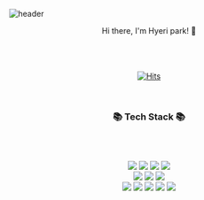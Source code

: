
![header](https://capsule-render.vercel.app/api?type=waving&color=f95965&height=250&section=header&text=hyeri%20place&fontColor=FFFAFA&fontSize=90)


<!-- ![header](https://capsule-render.vercel.app/api?type=waving&color=f95965&height=300&section=header&text=hyeri%20place&fontColor=FFFAFA&fontSize=90)
<img src="https://img.shields.io/badge/Python-3766AB?style=flat-square&logo=Python&logoColor=white"/></a> -->

<p align="center">
<div align=center>
Hi there, I'm Hyeri park! 👋 <br><br><br><br>
  
[![Hits](https://hits.seeyoufarm.com/api/count/incr/badge.svg?url=https%3A%2F%2Fgithub.com%2Fhyerihello&count_bg=%23FFABCF&title_bg=%23555555&icon=&icon_color=%23E7E7E7&title=hits&edge_flat=false)](https://github.com/hyerihello)

</div>
</p><br>

<h3 align="center"> 📚 Tech Stack 📚</h3><br><br>

<p align="center">
  <img src="https://img.shields.io/badge/Java-007396?style=flat-the-square&logo=Java&logoColor=white"/></a>
  <img src="https://img.shields.io/badge/PHP-777BB4?style=flat-the-square&logo=PHP&logoColor=white"/></a>
  <img src="https://img.shields.io/badge/Python-3766AB?style=flat-the-square&logo=Python&logoColor=white"/></a>
  <img src="https://img.shields.io/badge/JavaScript-F7DF1E?style=flat-the-square&logo=JavaScript&logoColor=white"/></a><br>
  <img src="https://img.shields.io/badge/html-E34F26?style=flat-the-square&logo=html5&logoColor=white">
  <img src="https://img.shields.io/badge/css-1572B6?style=flat-the-square&logo=css3&logoColor=white">
  <img src="https://img.shields.io/badge/Jira-0052CC?style=flat-the-square&logo=Jira&logoColor=white"/></a><br>
  <img src="https://img.shields.io/badge/MySQL-4479A1?style=flat-the-square&logo=MySQL&logoColor=white"/></a> 
   <img src="https://img.shields.io/badge/PostgreSQL-4169E1?style=flat-the-square&logo=PostgreSQL&logoColor=white"/></a>
  <img src="https://img.shields.io/badge/Oracle-F80000?style=flat-the-square&logo=Oracle&logoColor=white"/></a> 
  <img src="https://img.shields.io/badge/MongoDB-47A248?style=flat-the-square&logo=MongoDB&logoColor=white"/></a>
  <img src="https://img.shields.io/badge/Jupyter-F37626?style=flat-the-square&logo=Jupyter&logoColor=white"/></a>
  
</p>
<br><br>




<!-- <h3 align="center">🌈 Follow Me 🌈</h3>
<p align="center">
  <a href="https://velog.io/@hyeinisfree"><img src="https://img.shields.io/badge/Tech%20Blog-11B48A?style=flat-square&logo=Vimeo&logoColor=white&link=https://velog.io/@hyeinisfree"/></a>&nbsp
  <a href="https://www.instagram.com/hye_inisfree/"><img src="https://img.shields.io/badge/Instagram-E4405F?style=flat-square&logo=Instagram&logoColor=white&link=https://www.instagram.com/hye_inisfree/"/></a>&nbsp
  <a href="mailto:hyerihello@gmail.com"><img src="https://img.shields.io/badge/Gmail-d14836?style=flat-square&logo=Gmail&logoColor=white&link=hyerihello@gmail.com"/></a>
</p> -->
